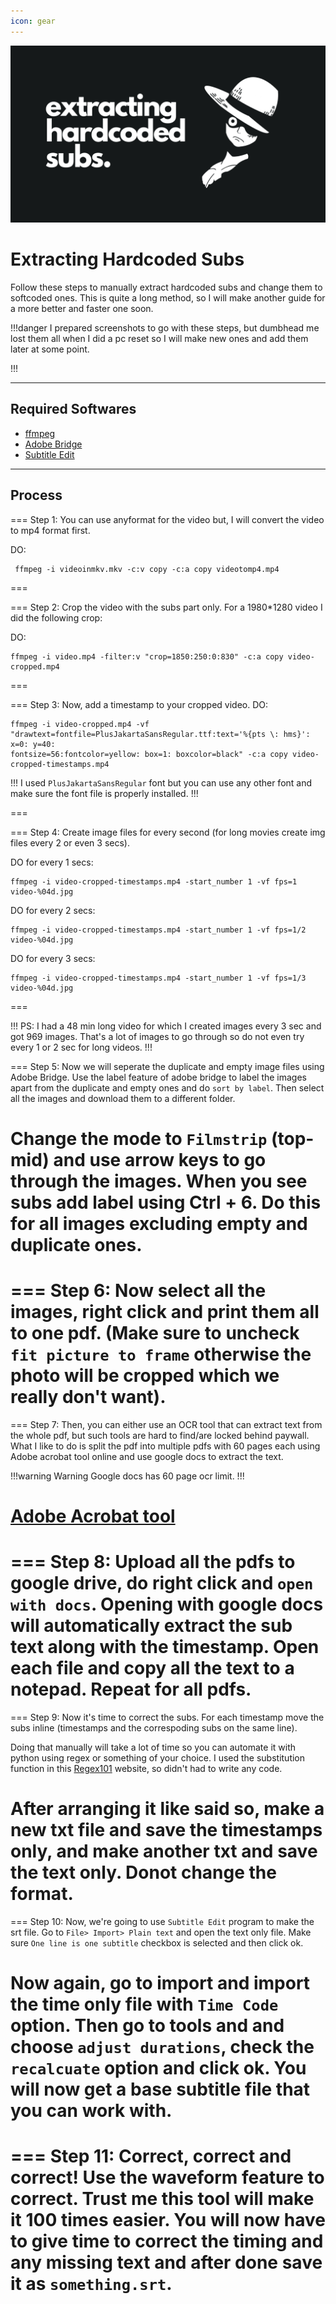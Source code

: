 ```yaml
---
icon: gear
---
```


![](../static/ehs.png)

# Extracting Hardcoded Subs

Follow these steps to manually extract hardcoded subs and change them to softcoded ones. This is quite a long method, so I will make another guide for a more better and faster one soon.

!!!danger I prepared screenshots to go with these steps, but dumbhead me lost them all when I did a pc reset so I will make new ones and add them later at some point.

!!!

---

## Required Softwares

- [ffmpeg](https://ffmpeg.org/)
- [Adobe Bridge](https://filecr.com/search/?query=Adobe%20Bridge)
- [Subtitle Edit](https://www.nikse.dk/subtitleedit)

---

## Process

=== Step 1: 
You can use anyformat for the video but, I will convert the video to mp4 format first.

DO:
```
 ffmpeg -i videoinmkv.mkv -c:v copy -c:a copy videotomp4.mp4
```

===

=== Step 2: 
Crop the video with the subs part only.
For a 1980*1280 video I did the following crop:

DO: 
```
ffmpeg -i video.mp4 -filter:v "crop=1850:250:0:830" -c:a copy video-cropped.mp4
```
===

=== Step 3:
 Now, add a timestamp to your cropped video.
DO: 
```
ffmpeg -i video-cropped.mp4 -vf "drawtext=fontfile=PlusJakartaSansRegular.ttf:text='%{pts \: hms}': x=0: y=40: 
fontsize=56:fontcolor=yellow: box=1: boxcolor=black" -c:a copy video-cropped-timestamps.mp4
```

!!!
I used `PlusJakartaSansRegular` font but you can use any other font and make sure the font file is properly installed.
!!!

===

=== Step 4:
 Create image files for every second (for long movies create img files every 2 or even 3 secs).

DO for every 1 secs: 
```
ffmpeg -i video-cropped-timestamps.mp4 -start_number 1 -vf fps=1 video-%04d.jpg
```
DO for every 2 secs: 
```
ffmpeg -i video-cropped-timestamps.mp4 -start_number 1 -vf fps=1/2 video-%04d.jpg
```
DO for every 3 secs: 
```
ffmpeg -i video-cropped-timestamps.mp4 -start_number 1 -vf fps=1/3 video-%04d.jpg
```
===

!!!
PS: I had a 48 min long video for which I created images every 3 sec and got 969 images. That's a lot of images to go through so do not even try every 1 or 2 sec for long videos.
!!!

=== Step 5:
 Now we will seperate the duplicate and empty image files using Adobe Bridge. Use the label feature of adobe bridge to label the images apart from the duplicate and empty ones and do `sort by label`. Then select all the images and download them to a different folder.

Change the mode to `Filmstrip` (top-mid) and use arrow keys to go through the images. When you see subs add label using Ctrl + 6. Do this for all images excluding empty and duplicate ones.
===

=== Step 6:
 Now select all the images, right click and print them all to one pdf. (Make sure to uncheck `fit picture to frame` otherwise the photo will be cropped which we really don't want).
===

=== Step 7:
 Then, you can either use an OCR tool that can extract text from the whole pdf, but such tools are hard to find/are locked behind paywall. What I like to do is split the pdf into multiple pdfs with 60 pages each using Adobe acrobat tool online and use google docs to extract the text.

!!!warning Warning
Google docs has 60 page ocr limit. 
!!!

[Adobe Acrobat tool](https://www.adobe.com/acrobat/online/split-pdf.html)
===

=== Step 8:
 Upload all the pdfs to google drive, do right click and `open with docs`. Opening with google docs will automatically extract the sub text along with the timestamp. Open each file and copy all the text to a notepad. Repeat for all pdfs.
===

=== Step 9:
 Now it's time to correct the subs. For each timestamp move the subs inline (timestamps and the correspoding subs on the same line). 
 
 Doing that manually will take a lot of time so you can automate it with python using regex or something of your choice. I used the substitution function in this [Regex101](https://regex101.com) website, so didn't had to write any code.

After arranging it like said so, make a new txt file and save the timestamps only, and make another txt and save the text only. Donot change the format.
===

=== Step 10:
 Now, we're going to use `Subtitle Edit` program to make the srt file. Go to `File> Import> Plain text` and open the text only file. Make sure `One line is one subtitle` checkbox is selected and then click ok. 
 
 Now again, go to import and import the time only file with `Time Code` option. Then go to tools and and choose `adjust durations`, check the `recalcuate` option and click ok. You will now get a base subtitle file that you can work with. 
===

=== Step 11:
 Correct, correct and correct! Use the waveform feature to correct. Trust me this tool will make it 100 times easier. You will now have to give time to correct the timing and any missing text and after done save it as `something.srt`. 
===